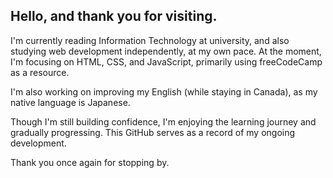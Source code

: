 ## Hello, and thank you for visiting.

I'm currently reading Information Technology at university, and also studying web development independently, at my own pace.
At the moment, I'm focusing on HTML, CSS, and JavaScript, primarily using freeCodeCamp as a resource.

I'm also working on improving my English (while staying in Canada), as my native language is Japanese.

Though I'm still building confidence, I'm enjoying the learning journey and gradually progressing.
This GitHub serves as a record of my ongoing development.

Thank you once again for stopping by.
